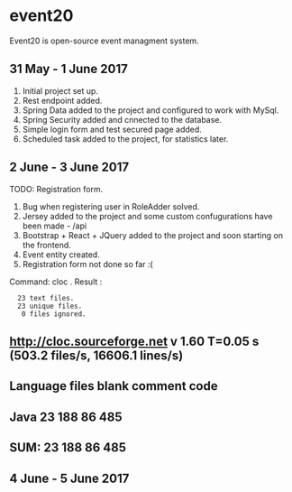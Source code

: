 # event20
Event20 is open-source event managment system. 


## 31 May - 1 June 2017

1. Initial project set up.
2. Rest endpoint added.
3. Spring Data added to the project and configured to work with MySql.
4. Spring Security added and cnnected to the database.
5. Simple login form and test secured page added.
6. Scheduled task added to the project, for statistics later.

## 2 June - 3 June 2017

TODO: Registration form.
1. Bug when registering user in RoleAdder solved.
2. Jersey added to the project and some custom confugurations have been made - /api
3. Bootstrap + React + JQuery added to the project and soon starting on the frontend.
4. Event entity created. 
5. Registration form not done so far :(

Command: cloc .
Result :
 
      23 text files.
      23 unique files.
       0 files ignored.

http://cloc.sourceforge.net v 1.60  T=0.05 s (503.2 files/s, 16606.1 lines/s)
-------------------------------------------------------------------------------
Language                     files          blank        comment           code
-------------------------------------------------------------------------------
Java                            23            188             86            485
-------------------------------------------------------------------------------
SUM:                            23            188             86            485
-------------------------------------------------------------------------------


## 4 June - 5 June 2017

